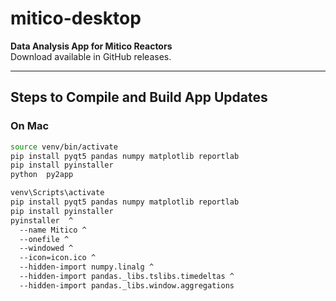 # mitico-desktop

**Data Analysis App for Mitico Reactors**  
Download available in GitHub releases.

---

## Steps to Compile and Build App Updates

### On Mac

```bash
source venv/bin/activate
pip install pyqt5 pandas numpy matplotlib reportlab
pip install pyinstaller
python  py2app

venv\Scripts\activate
pip install pyqt5 pandas numpy matplotlib reportlab
pip install pyinstaller
pyinstaller  ^
  --name Mitico ^
  --onefile ^
  --windowed ^
  --icon=icon.ico ^
  --hidden-import numpy.linalg ^
  --hidden-import pandas._libs.tslibs.timedeltas ^
  --hidden-import pandas._libs.window.aggregations